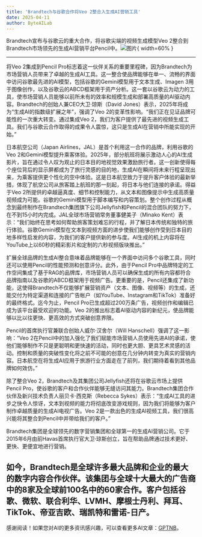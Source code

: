 ```yaml
---
title: 'Brandtech与谷歌合作将Veo 2整合入生成AI营销工具'
date: 2025-04-11
author: ByteAILab
---
```


Brandtech宣布与谷歌云的重大合作，将谷歌尖端的视频生成模型Veo 2整合到Brandtech市场领先的生成AI营销平台Pencil中。![图片](https://ai-techpark.com/wp-content/uploads/Brandte.jpg){ width=60% }

---
将Veo 2集成到Pencil Pro标志着这一伙伴关系的重要里程碑，因为Brandtech为市场营销人员带来了卓越的生成AI工具。这一整合使品牌能够在单一、流畅的界面中访问谷歌最先进的AI模型，包括谷歌的Gemini模型用于文本生成、Imagen 3用于图像创作，以及谷歌云的ABCD框架用于资产分析。这一套以谷歌云为动力的工具，使市场营销人员能够以前所未有的效率和规模生成和部署高质量的AI驱动内容。Brandtech的创始人兼CEO大卫·琼斯（David Jones）表示，2025年将成为“生成AI的指数级扩展之年”，强调了Veo 2的变革性影响。“我们正在见证品牌可能性的一次重大转变。通过集成Veo 2，我们为客户提供了最先进的视频生成工具。我们与谷歌云合作取得的成果令人震惊，这只是生成AI在营销中所能实现的开始。”

日本航空公司（Japan Airlines，JAL）是首个利用这一合作的品牌，利用谷歌的Veo 2和Gemini模型提升乘客体验。2025年，部分航班将展示激动人心的AI生成影片，旨在通过令人叹为观止的日本目的地视觉效果激励旅行者。这一创新使得每个座位背后的显示屏都成为了旅行灵感的目的地，生成AI在瞬间将未来行程呈现出来，为乘客提供更个性化的空中体验。这是日本航空致力于提升客户体验的最新举措，体现了航空公司从旅客踏上航班的那一刻起，将日本与他们连接的承诺。得益于Veo 2所提供的卓越逼真度、细节和控制能力，从文本和图像提示中生成高质量视频成为可能。谷歌的Gemini模型用于脚本编写和内容策划。整个创作过程从概念到最终制作在Brandtech集团旗下公司Jellyfish和Pencil的混合团队的努力下，在不到15小时内完成。JAL全球市场营销常务董事健美子（Minako Kent）表示：“我们始终在思考如何帮助旅客策划难忘的行程，并了解日本传统和独特的旅行体验。谷歌Gemini模型在文本到视频方面的进步使我们能够创作受到日本目的地多样性启发的内容，为我们的客户提供新的参与度。AI生成的机上内容将在YouTube上以60秒的精彩影片和定制的六秒视频版块推出。”

扩展全球品牌的生成AI整合意味着品牌能够在一个界面中访问多个谷歌工具，同时还可以使用Pencil的性能预测和创意评分。此外，由于Pencil Pro中品牌特定的工作空间集成了基于RAG的品牌库，市场营销人员可以确保生成的所有内容都符合品牌指南以及谷歌的ABCD框架用于视频广告。更重要的是，Pencil还集成了新功能，这使得Brandtech不仅能够扩展营销资产（文本、图像、视频等）的生成，还能交付为特定渠道和连接的广告帐户（如YouTube、Instagram和TikTok）准备好的最终格式。迄今为止，Pencil Pro已生成超过200万条广告，视频创作和编辑已成为该平台最受欢迎的功能。Veo 2的推出标志着AI驱动内容的新纪元，使品牌能够以比以往更快、更高效的方式突破创意界限。

Pencil的首席执行官兼联合创始人威尔·汉舍尔（Will Hanschell）强调了这一影响：“Veo 2在Pencil中的加入强化了我们赋能市场营销人员使用先进AI的承诺，使他们能够制作不只是更聪明和更快速的活动，同时也更大胆、更具艺术灵感的活动。控制和质量的突破性变化将之前不可能的创意在几分钟内转变为真实的营销内容。日本航空在将生成AI应用于旅游行业方面走在了前列，我们期待着看到其他品牌如何效仿。”

除了整合Veo 2，Brandtech及其集团公司Jellyfish还将在谷歌云市场上提供Pencil Pro，使谷歌的客户和合作伙伴能够无缝访问其能力。Brandtech集团合作伙伴及新兴技术负责人丽贝卡·西克斯（Rebecca Sykes）表示：“生成AI工具的进步之快令人惊讶，文本到视频的能力将彻底改变游戏规则，因为我们将能够为客户制作卓越质量的生成AI电视广告。Veo 2是一款出色的生成AI视频工具，我们很高兴能将其整合到Pencil中并带给我们的客户。”

Brandtech集团是全球领先的数字营销集团和全球第一的生成AI营销公司。它于2015年6月由前Havas首席执行官大卫·琼斯创立，旨在帮助品牌通过技术更好、更快、更便宜地进行营销。
 
如今，Brandtech是全球许多最大品牌和企业的最大的数字内容合作伙伴。该集团与全球十大最大的广告商中的8家及全球前100名中的60家合作。客户包括谷歌、微软、联合利华、LVMH、摩根士丹利、拜耳、TikTok、帝亚吉欧、瑞凯特和雷诺-日产。
---
感谢阅读！如果您对AI的更多资讯感兴趣，可以查看更多AI文章：[GPTNB](https://gptnb.com)。